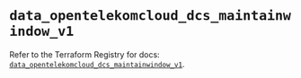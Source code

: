 # `data_opentelekomcloud_dcs_maintainwindow_v1`

Refer to the Terraform Registry for docs: [`data_opentelekomcloud_dcs_maintainwindow_v1`](https://registry.terraform.io/providers/opentelekomcloud/opentelekomcloud/1.36.17/docs/data-sources/dcs_maintainwindow_v1).
